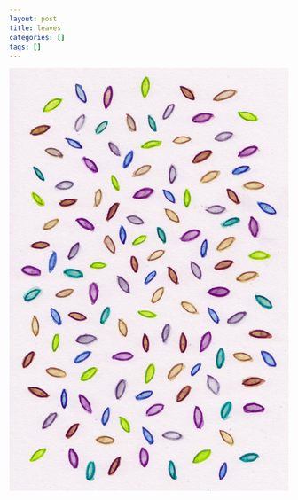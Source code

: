 ```yaml
---
layout: post
title: leaves
categories: []
tags: []
---
```


[![alt](/assets/img/blog/2018/leaves-760w.jpg)](/assets/img/blog/2018/leaves-760w.jpg)
